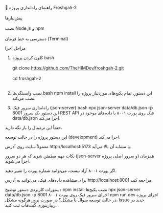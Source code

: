 🚀 راهنمای راه‌اندازی پروژه Froshgah-2
<br></br>
پیش‌نیازها
<br></br>
نصب Node.js و npm
<br></br>
دسترسی به خط فرمان (Terminal)

مراحل اجرا
1. کلون کردن پروژه
bash <br></br>
git clone https://github.com/TheHIMDev/froshgah-2.git <br></br>
cd froshgah-2 <br></br>
2. نصب وابستگی‌ها
bash
npm install
این دستور، تمام پکیج‌های موردنیاز پروژه را نصب می‌کند.

3. راه‌اندازی سرور فیک (json-server)
bash
npx json-server data/db.json -p 8001
این دستور یک سرور REST API فیک روی پورت ۸۰۰۱ با داده‌های موجود در data/db.json اجرا می‌کند.

حتماً این ترمینال را باز نگه دارید.

این دستور پروژه را در حالت توسعه (development) اجرا می‌کند.

معمولاً سایت روی آدرس http://localhost:5173 یا مشابه آن بالا می‌آید.

نکات مهم
مطمئن شوید که هر دو سرور (json-server و سرور اصلی پروژه) همزمان اجرا می‌شوند.

اگر پورت ۸۰۰۱ آزاد نیست، می‌توانید شماره پورت را تغییر دهید.

برای مشاهده داده‌های فیک، می‌توانید به آدرس http://localhost:8001 مراجعه کنید.

دستورات کاربردی
دستور	توضیح
npm install	نصب پکیج‌ها
npx json-server data/db.json -p 8001	اجرای سرور فیک روی پورت ۸۰۰۱
npm run dev	اجرای پروژه در حالت توسعه
سوال یا مشکل؟
در صورت بروز هرگونه مشکل، Issue جدید در ریپازیتوری گیت‌هاب ثبت کنید.
